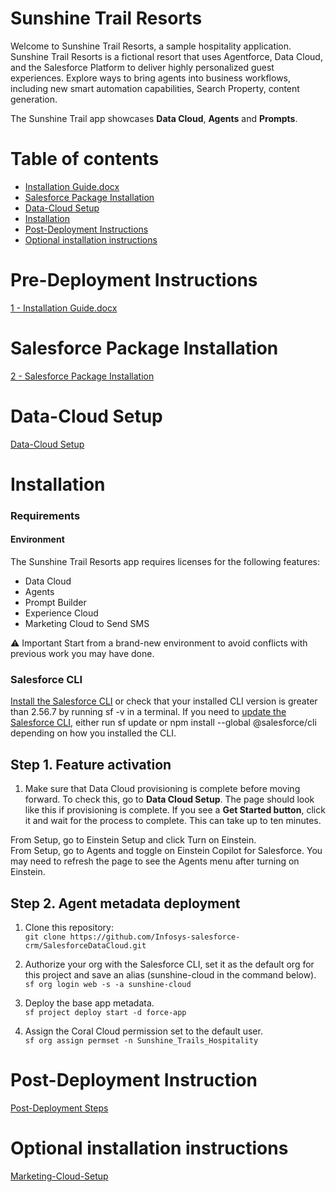 # Sunshine Trail Resorts
Welcome to Sunshine Trail Resorts, a sample hospitality application. Sunshine Trail Resorts is a fictional resort that uses Agentforce, Data Cloud, and the Salesforce Platform to deliver highly personalized guest experiences. Explore ways to bring agents into business workflows, including new smart automation capabilities, Search Property, content generation.

The Sunshine Trail app showcases **Data Cloud**, **Agents** and **Prompts**.

Table of contents
=======================
- [Installation Guide.docx](#Pre-Deployment-Instructions)
- [Salesforce Package Installation](#Salesforce-Package-Installation)
- [Data-Cloud Setup](#Data-Cloud-Setup)
- [Installation](#Installation)
- [Post-Deployment Instructions](#Post-Deployment-Instructions)
- [Optional installation instructions](#Optional-installation-instructions)

# Pre-Deployment Instructions
[1 - Installation Guide.docx](https://docs.google.com/document/d/1CEHMg96Ba2hVMtoYgfuVbRBUbRL4r5gy/edit)
# Salesforce Package Installation
[2 - Salesforce Package Installation](https://docs.google.com/document/d/1pN0kMzzcOs82dpWgc76BpxZ2qEVSPStF/edit)
# Data-Cloud Setup
[Data-Cloud Setup](https://docs.google.com/document/d/1DbItmRZ7YIt434qpb95g-G7DdkyGgYno)
# Installation

### Requirements
#### Environment

The Sunshine Trail Resorts app requires licenses for the following features:
- Data Cloud
- Agents
- Prompt Builder
- Experience Cloud
- Marketing Cloud to Send SMS

:warning: Important
Start from a brand-new environment to avoid conflicts with previous work you may have done.

### Salesforce CLI
[Install the Salesforce CLI](https://developer.salesforce.com/tools/salesforcecli) or check that your installed CLI version is greater than 2.56.7 by running sf -v in a terminal.
If you need to [update the Salesforce CLI](https://developer.salesforce.com/docs/atlas.en-us.sfdx_setup.meta/sfdx_setup/sfdx_setup_update_cli.htm), either run sf update or npm install --global @salesforce/cli depending on how you installed the CLI.

## Step 1. Feature activation
1. Make sure that Data Cloud provisioning is complete before moving forward.
   To check this, go to **Data Cloud Setup**. The page should look like this if provisioning is complete. If you see a **Get Started button**,
   click it and wait for the process to complete. This can take up to ten minutes.

From Setup, go to Einstein Setup and click Turn on Einstein.\
From Setup, go to Agents and toggle on Einstein Copilot for Salesforce. You may need to refresh the page to see the Agents menu after turning on Einstein.

## Step 2. Agent metadata deployment
1. Clone this repository:\
    `git clone https://github.com/Infosys-salesforce-crm/SalesforceDataCloud.git`
  
5. Authorize your org with the Salesforce CLI, set it as the default org for this project and save an alias (sunshine-cloud in the command below).\
   `sf org login web -s -a sunshine-cloud`

7. Deploy the base app metadata.\
   `sf project deploy start -d force-app`

8. Assign the Coral Cloud permission set to the default user.\
   `sf org assign permset -n Sunshine_Trails_Hospitality`


# Post-Deployment Instruction
[Post-Deployment Steps](https://docs.google.com/document/d/1XbgH6uN5g8AHbgcL2YTCesposrAgMGVa)
# Optional installation instructions
[Marketing-Cloud-Setup](https://docs.google.com/document/d/17WehTZa1aY-tYHXOX-upxZHQ0PGVAb-f)
